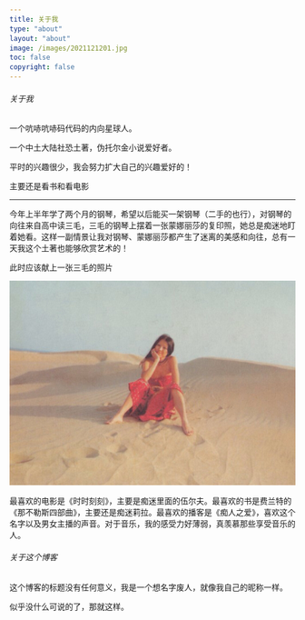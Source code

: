 ```yaml
---
title: 关于我
type: "about"
layout: "about"
image: /images/2021121201.jpg
toc: false
copyright: false
---
```




###### 关于我

一个吭哧吭哧码代码的内向星球人。

一个中土大陆社恐土著，伪托尔金小说爱好者。

平时的兴趣很少，我会努力扩大自己的兴趣爱好的！

主要还是看书和看电影

------

今年上半年学了两个月的钢琴，希望以后能买一架钢琴（二手的也行），对钢琴的向往来自高中读三毛，三毛的钢琴上摆着一张蒙娜丽莎的复印照，她总是痴迷地盯着她看。这样一副情景让我对钢琴、蒙娜丽莎都产生了迷离的美感和向往，总有一天我这个土著也能够欣赏艺术的！

此时应该献上一张三毛的照片

![](/images/beauty/09.JPEG)

最喜欢的电影是《时时刻刻》，主要是痴迷里面的伍尔夫。最喜欢的书是费兰特的《那不勒斯四部曲》，主要还是痴迷莉拉。最喜欢的播客是《痴人之爱》，喜欢这个名字以及男女主播的声音。对于音乐，我的感受力好薄弱，真羡慕那些享受音乐的人。

###### 关于这个博客

这个博客的标题没有任何意义，我是一个想名字废人，就像我自己的昵称一样。

似乎没什么可说的了，那就这样。
